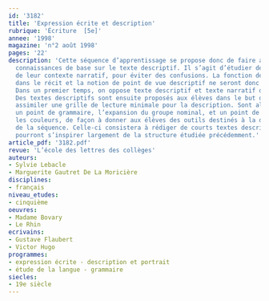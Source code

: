```yaml
---
id: '3182'
title: 'Expression écrite et description'
rubrique: 'Écriture  [5e]'
annee: '1998'
magazine: 'n°2 août 1998'
pages: '22'
description: 'Cette séquence d’apprentissage se propose donc de faire acquérir quelques
  connaissances de base sur le texte descriptif. Il s’agit d’étudier des textes isolés
  de leur contexte narratif, pour éviter des confusions. La fonction de la description
  dans le récit et la notion de point de vue descriptif ne seront donc pas abordées.
  Dans un premier temps, on oppose texte descriptif et texte narratif dans leur fonctionnement.
  Des textes descriptifs sont ensuite proposés aux élèves dans le but de leur faire
  assimiler une grille de lecture minimale pour la description. Sont alors étudiés
  un point de grammaire, l’expansion du groupe nominal, et un point de vocabulaire :
  les couleurs, de façon à donner aux élèves des outils destinés à la dernière partie
  de la séquence. Celle-ci consistera à rédiger de courts textes descriptifs, qui
  pourront s’inspirer largement de la structure étudiée précédemment.'
article_pdf: '3182.pdf'
revue: 'L’école des lettres des collèges'
auteurs:
- Sylvie Lebacle
- Marguerite Gautret De La Moricière
disciplines:
- français
niveau_etudes:
- cinquième
oeuvres:
- Madame Bovary
- Le Rhin
ecrivains:
- Gustave Flaubert
- Victor Hugo
programmes:
- expression écrite - description et portrait
- étude de la langue - grammaire
siecles:
- 19e siècle
---
```

